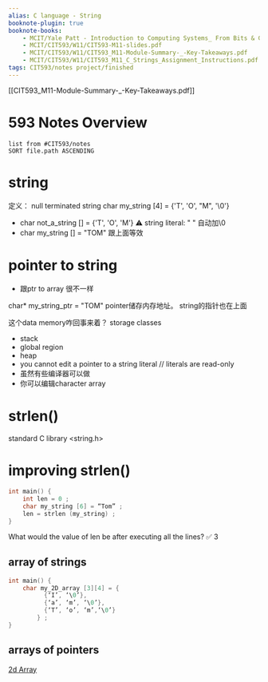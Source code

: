 ```yaml
---
alias: C language - String
booknote-plugin: true
booknote-books:
    - MCIT/Yale Patt - Introduction to Computing Systems_ From Bits & Gates to C & Beyond (0) - libgen.lc.pdf
    - MCIT/CIT593/W11/CIT593-M11-slides.pdf
    - MCIT/CIT593/W11/CIT593_M11-Module-Summary-_-Key-Takeaways.pdf
    - MCIT/CIT593/W11/CIT593_M11_C_Strings_Assignment_Instructions.pdf
tags: CIT593/notes project/finished
---
```


[[CIT593_M11-Module-Summary-_-Key-Takeaways.pdf]]

# 593 Notes Overview
```dataview
list from #CIT593/notes
SORT file.path ASCENDING
```

# string
定义： null terminated string
char my_string [4] = {'T', 'O', "M", '\0'}

- char not_a_string [] = {'T', 'O', 'M'}
⚠️ string literal: " " 自动加\0
- char my_string [] = "TOM" 跟上面等效

# pointer to string
- 跟ptr to array 很不一样

char* my_string_ptr = "TOM"
pointer储存内存地址。
string的指针也在上面

这个data memory咋回事来着？
storage classes
- stack
- global region
- heap
- you cannot edit a pointer to a string literal // literals are read-only
- 虽然有些编译器可以做
- 你可以编辑character array

# strlen()
standard C library <string.h>

# improving strlen()

```c
int main() {
	int len = 0 ;
	char my_string [6] = “Tom” ;
	len = strlen (my_string) ;
}

```

What would the value of len be after executing all the lines?
✅ 3

## array of strings


```c
int main() { 
	char my_2D_array [3][4] = { 
		  {‘I’, ‘\0’}, 
		  {‘a’, ‘m’, ‘\0’}, 
		  {‘T’, ‘o’, ‘m’,‘\0’}
		} ; 
}
```

## arrays of pointers
[2d Array](obsidian://booknote?type=annotation&book=MCIT/CIT593/W11/CIT593-M11-slides.pdf&id=9B024A90-F64F-4BEB-BEE0-140C43E60FCA&page=31&rect=134.585,186.144,250.061,202.144)

